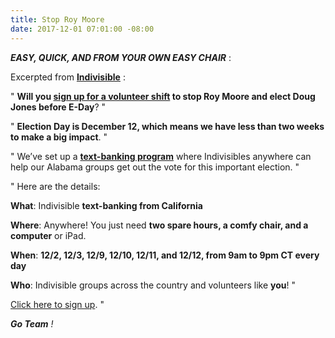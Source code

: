 ```yaml
---
title: Stop Roy Moore
date: 2017-12-01 07:01:00 -08:00
---
```


***EASY, QUICK, AND FROM YOUR OWN EASY CHAIR*** :

Excerpted from [**Indivisible**](https://www.indivisible.org/) :

"  **Will you [sign up for a volunteer shift](http://www.indivisible.org/gotv-alabama/) to stop Roy Moore and elect Doug Jones before E-Day**?  "

"  **Election Day is December 12, which means we have less than two weeks to make a big impact**.  "

"  We’ve set up a [**text-banking program**](http://www.indivisible.org/gotv-alabama/) where Indivisibles anywhere can help our Alabama groups get out the vote for this important election.  " 

"  Here are the details:

**What**: Indivisible **text-banking from California**

**Where**: Anywhere! You just need **two spare hours, a comfy chair, and a computer** or iPad.

**When**: **12/2, 12/3, 12/9, 12/10, 12/11, and 12/12, from 9am to 9pm CT every day**

**Who**: Indivisible groups across the country and volunteers like **you**!  "


[Click here to sign up](http://www.indivisible.org/gotv-alabama/).  "

***Go Team** !*